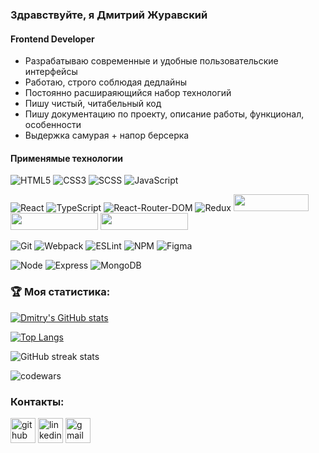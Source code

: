 ### Здравствуйте, я Дмитрий Журавский
#### Frontend Developer

* Разрабатываю современные и удобные пользовательские интерфейсы
* Работаю, строго соблюдая дедлайны
* Постоянно расшираяющийся набор технологий 
* Пишу чистый, читабельный код
* Пишу документацию по проекту, описание работы, функционал, особенности
* Выдержка самурая + напор берсерка

#### Применямые технологии
![HTML5](https://img.shields.io/badge/-HTML5-E35031?style=for-the-badge&logo=html5&logoColor=FFFFFF)
![CSS3](https://img.shields.io/badge/-CSS3-409AD7?style=for-the-badge&logo=css3&logoColor=FFFFFF)
![SCSS](https://img.shields.io/badge/SASS%20-hotpink.svg?&style=for-the-badge&logo=SASS&logoColor=white)
![JavaScript](https://img.shields.io/badge/-Java_Script-F8DF31?style=for-the-badge&logo=javascript&logoColor=000000)

![React](https://img.shields.io/badge/React-20232A?style=for-the-badge&logo=react&logoColor=61DAFB)
![TypeScript](https://img.shields.io/badge/TypeScript-007ACC?style=for-the-badge&logo=typescript&logoColor=white)
![React-Router-DOM](https://img.shields.io/badge/react_router%20-CA4245.svg?&style=for-the-badge&logo=react-router&logoColor=white)
![Redux](https://img.shields.io/badge/Redux-593D88?style=for-the-badge&logo=redux&logoColor=white)
<img src="https://camo.githubusercontent.com/9c71d683b6ae49841ad8418b36a8e0155322f2f7feff416bf93c9d2ec7ff0841/68747470733a2f2f696d672e736869656c64732e696f2f62616467652f52656475782d2d536167612d3233306633393f7374796c653d666c61742d737175617265266c6f676f3d5265647578266c6f676f436f6c6f723d666633393239" width="120" height="27">
<img src="https://camo.githubusercontent.com/05fa5b49e5aed65571a782d2d5a857a463c6862ffea1a420aa076f4fe9edb895/68747470733a2f2f696d672e736869656c64732e696f2f62616467652f52656475782d2d5468756e6b2d3233306633393f7374796c653d666c61742d737175617265266c6f676f3d5265647578266c6f676f436f6c6f723d666633393239" width="140" height="27"/>
<img src="https://img.shields.io/badge/-MobX-orange?style=for-the-badge&logo=html5&logoColor=FFFFFF" width="140" height="27"/>


![Git](https://shields.io/badge/-Git-f0efe7?logo=git&style=for-the-badge)
![Webpack](https://shields.io/badge/-Webpack-2b3a42?logo=webpack&style=for-the-badge)
![ESLint](https://shields.io/badge/-ESLint-2b3a42?logo=ESLint&style=for-the-badge&logoColor=4D3BC4)
![NPM](https://shields.io/badge/-npm-000000?logo=npm&style=for-the-badge)
![Figma](https://shields.io/badge/-Figma-F24E1E?logo=figma&style=for-the-badge&logoColor=fff)  

![Node](https://img.shields.io/badge/Node.js-43853D?style=for-the-badge&logo=node.js&logoColor=white)
![Express](https://shields.io/badge/-Express-333?logo=express&style=for-the-badge)
![MongoDB](https://shields.io/badge/-MongoDB-f9fbfa?logo=MongoDB&style=for-the-badge)  

### 🏆 Моя статистика:
[![Dmitry's GitHub stats](https://github-readme-stats.vercel.app/api?username=DmitryZhuravskiy)](https://github-readme-stats.vercel.app/api?username=anuraghazra&show_icons=true)

[![Top Langs](https://github-readme-stats.vercel.app/api/top-langs/?username=DmitryZhuravskiy)](https://github.com/anuraghazra/github-readme-stats) 

![GitHub streak stats](https://github-readme-streak-stats.herokuapp.com/?user=DmitryZhuravskiy) 

![codewars](https://www.codewars.com/users/DimaZeal/badges/large)

### Контакты:

[<img src='https://cdn.jsdelivr.net/npm/simple-icons@3.0.1/icons/github.svg' alt='github' height='40'>](https://github.com/DmitryZhuravskiy)  [<img src='https://cdn.jsdelivr.net/npm/simple-icons@3.0.1/icons/linkedin.svg' alt='linkedin' height='40'>](https://www.linkedin.com/in/www.linkedin.com/in/dmitry-zhuravskiy/)  [<img src='https://cdn.jsdelivr.net/npm/simple-icons@3.0.1/icons/gmail.svg' alt='gmail' height='40'>](dmitry.zhuravskiy@gmail.com)  







<!--
**DmitryZhuravskiy/DmitryZhuravskiy** is a ✨ _special_ ✨ repository because its `README.md` (this file) appears on your GitHub profile.

Here are some ideas to get you started:

- 🔭 I’m currently working on ...
- 🌱 I’m currently learning ...
- 👯 I’m looking to collaborate on ...
- 🤔 I’m looking for help with ...
- 💬 Ask me about ...
- 📫 How to reach me: ...
- 😄 Pronouns: ...
- ⚡ Fun fact: ...
-->

